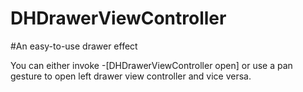# DHDrawerViewController

#An easy-to-use drawer effect

You can either invoke -[DHDrawerViewController open] or use a pan gesture to open left drawer view controller and vice versa.
